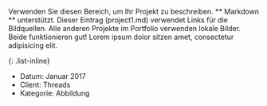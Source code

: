 Verwenden Sie diesen Bereich, um Ihr Projekt zu beschreiben. ** Markdown ** unterstützt. Dieser Eintrag (project1.md) verwendet Links für die Bildquellen. Alle anderen Projekte im Portfolio verwenden lokale Bilder. Beide funktionieren gut! Lorem ipsum dolor sitzen amet, consectetur adipisicing elit.

{: .list-inline}
- Datum: Januar 2017
- Client: Threads
- Kategorie: Abbildung

